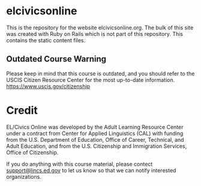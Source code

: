 # elcivicsonline
This is the repository for the website elcivicsonline.org.  The bulk of this site was created with Ruby on Rails which is 
not part of this repository.  This contains the static content files.


## Outdated Course Warning

Please keep in mind that this course is outdated, and you should refer to the USCIS Citizen Resource Center
for the most up-to-date information. 
https://www.uscis.gov/citizenship

# Credit
EL/Civics Online was developed by the Adult Learning Resource Center under a contract from Center for Applied Linguistics (CAL) with funding from the U.S. Department of Education, Office of Career, Technical, and Adult Education, and from the U.S. Citizenship and Immigration Services, Office of Citizenship.

If you do anything with this course material, please contect support@lincs.ed.gov to let us know so that we can notify interested organizations.
